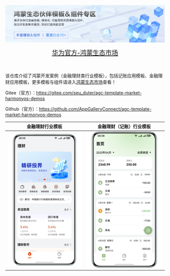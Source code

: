 ![输入图片说明](%E5%8D%8E%E4%B8%BA%E5%AE%98%E6%96%B9-%E9%B8%BF%E8%92%99%E7%94%9F%E6%80%81%E5%B8%82%E5%9C%BA.png)

<div align="center">
  <span style="font-size: 20px;">
    <a href="https://developer.huawei.com/consumer/cn/market/prod-list?origin=template">华为官方-鸿蒙生态市场</a>
  </span>
</div>

</br>
</br>

该仓库介绍了鸿蒙开发案例（金融理财类行业模板），包括记账应用模板、金融理财应用模板，更多模板与组件请进入[鸿蒙生态市场](https://developer.huawei.com/consumer/cn/market/prod-list/4437348dd20f48249540d1b57ef2eff6/categoryL2_202410080002)查看！

Gitee（官方）：https://gitee.com/seu_duter/agc-template-market-harmonyos-demos

Github（官方）：https://github.com/AppGalleryConnect/agc-template-market-harmonyos-demos

| 金融理财行业模板 | 金融理财（记账）行业模板 | 
|:---:|:---:|
|![输入图片说明](%E9%87%91%E8%9E%8D%E7%90%86%E8%B4%A2%E5%BA%94%E7%94%A8%E6%A8%A1%E6%9D%BF.png)|![输入图片说明](%E8%AE%B0%E8%B4%A6%E5%BA%94%E7%94%A8%E6%A8%A1%E6%9D%BF.png)| 
